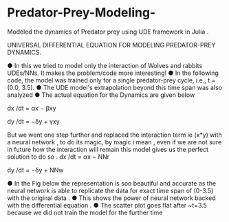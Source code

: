 # Predator-Prey-Modeling-
Modeled the dynamics of Predator prey using UDE framework in Julia .

UNIVERSAL DIFFERENTIAL EQUATION FOR MODELING PREDATOR-PREY DYNAMICS.

 ● In this we tried to model only the interaction of Wolves and rabbits UDEs/NNs. It makes the problem/code more interesting! 
● In the following code, the model was trained only for a single predator-prey cycle, i.e., t = (0.0, 3.5). 
● The UDE model's extrapolation beyond this time span was also analyzed 
● The actual equation for the Dynamics are given below 

 dx /dt = αx − βxy

 dy /dt = −δy + γxy 

But we went one step further and replaced the interaction term ie (x*y) with a neural network , to do its magic, by magic i mean , even if we are not sure in future how the interaction will remain this model gives us the perfect solution to do so . 
dx /dt = αx − NNr

 dy /dt = −δy + NNw

 ● In the Fig below the representation is soo beautiful and accurate as the neural network is able to replicate the data for exact time span of (0-3.5) with the original data .
 ● This shows the power of neural network backed with the differential equation . 
● The scatter plot goes flat after ~t=3.5 because we did not train the model for the further time 
